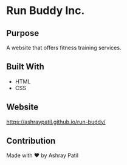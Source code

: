 # Run Buddy Inc.

## Purpose
A website that offers fitness training services.

## Built With
* HTML
* CSS

## Website
https://ashraypatil.github.io/run-buddy/

## Contribution
Made with ❤️ by Ashray Patil

